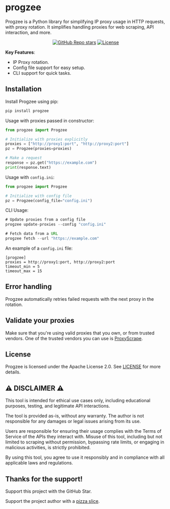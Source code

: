# progzee
Progzee is a Python library for simplifying IP proxy usage in HTTP requests, with proxy rotation. It simplifies handling proxies for web scraping, API interaction, and more.

<div align="center">

[![GitHub Repo stars](https://img.shields.io/github/stars/kiselitza/progzee?style=for-the-badge&logo=github&logoColor=EFBF04&color=EFBF04)](https://star-history.com/#kiselitza/progzee)
[![License](https://img.shields.io/github/license/kiselitza/progzee?style=for-the-badge&logo=gitbook&link=https%3A%2F%2Fgithub.com%kiselitza%2Fprogzee%2Fblob%2Fmain%2FLICENSE)](/LICENSE)

</div>

**Key Features**:
- IP Proxy rotation.
- Config file support for easy setup.
- CLI support for quick tasks.

## Installation
Install Progzee using pip:

```bash
pip install progzee
```

Usage with proxies passed in constructor:
```python
from progzee import Progzee

# Initialize with proxies explicitly
proxies = ["http://proxy1:port", "http://proxy2:port"]
pz = Progzee(proxies=proxies)

# Make a request
response = pz.get("https://example.com")
print(response.text)
```
Usage with `config.ini`:
```python
from progzee import Progzee

# Initialize with config file
pz = Progzee(config_file="config.ini")
```

CLI Usage:
```java
# Update proxies from a config file
progzee update-proxies --config "config.ini"

# Fetch data from a URL
progzee fetch --url "https://example.com"
```

An example of a `config.ini` file:
```
[progzee]
proxies = http://proxy1:port, http://proxy2:port
timeout_min = 5
timeout_max = 15
```

## Error handling
Progzee automatically retries failed requests with the next proxy in the rotation.

## Validate your proxies
Make sure that you're using valid proxies that you own, or from trusted vendors. One of the trusted vendors you can use is [ProxyScrape](https://proxyscrape.com/?ref=yzczyjq).

## License
Progzee is licensed under the Apache License 2.0. See [LICENSE](LICENSE) for more details.

## ⚠️ DISCLAIMER ⚠️
This tool is intended for ethical use cases only, including educational purposes, testing, and legitimate API interactions.

The tool is provided as-is, without any warranty. The author is not responsible for any damages or legal issues arising from its use.

Users are responsible for ensuring their usage complies with the Terms of Service of the APIs they interact with. Misuse of this tool, including but not limited to scraping without permission, bypassing rate limits, or engaging in malicious activities, is strictly prohibited.

By using this tool, you agree to use it responsibly and in compliance with all applicable laws and regulations.

## Thanks for the support!
Support this project with the GitHub Star.

Support the project author with a [pizza slice](https://buymeacoffee.com/kiselitza).
